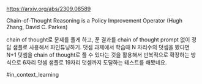 https://arxiv.org/abs/2309.08589

Chain-of-Thought Reasoning is a Policy Improvement Operator (Hugh Zhang, David C. Parkes)

chain of thought로 문제를 풀게 하고, 푼 결과를 chain of thought prompt 없이 정답 샘플로 사용해서 파인튜닝하기. 덧셈 과제에서 학습때 N 자리수의 덧셈을 봤다면 N+1 덧셈을 chain of thought로 풀 수 있다는 것을 활용해서 반복적으로 확장하는 방식으로 6자리 덧셈 샘플로 19자리 덧셈까지 도달하는 테스트를 해봤네요.

#in_context_learning 